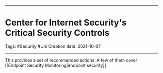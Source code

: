 -----------------------------------------------
# Center for Internet Security's Critical Security Controls
Tags:  #Security #Uni
Creation date: 2021-10-07

-----------------------------------------------

This provides a set of recommended actions. A few of them cover [[Endpoint Security Monitoring|endpoint security]]